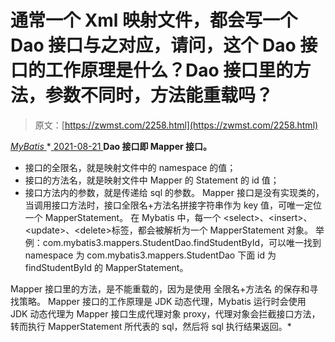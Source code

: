 <!--yml
category: 未分类
date: 0001-01-01 00:00:00
-->

# 通常一个 Xml 映射文件，都会写一个 Dao 接口与之对应，请问，这个 Dao 接口的工作原理是什么？Dao 接口里的方法，参数不同时，方法能重载吗？

> 原文：[https://zwmst.com/2258.html](https://zwmst.com/2258.html)

   [ *MyBatis* ](https://zwmst.com/mybatis)*[ <time datetime="2021-08-21T11:57:38+08:00"> 2021-08-21 </time> ](https://zwmst.com/2258.html)  **Dao 接口即 Mapper 接口。**

*   接口的全限名，就是映射文件中的 namespace 的值；
*   接口的方法名，就是映射文件中 Mapper 的 Statement 的 id 值；
*   接口方法内的参数，就是传递给 sql 的参数。
    Mapper 接口是没有实现类的，当调用接口方法时，接口全限名+方法名拼接字符串作为 key 值，可唯一定位一个 MapperStatement。
    在 Mybatis 中，每一个 $<$select$>$、$<$insert$>$、$<$update$>$、$<$delete$>$标签，都会被解析为一个 MapperStatement 对象。
    举例：com.mybatis3.mappers.StudentDao.findStudentById，可以唯一找到 namespace 为 com.mybatis3.mappers.StudentDao 下面 id 为 findStudentById 的 MapperStatement。

Mapper 接口里的方法，是不能重载的，因为是使用 全限名+方法名 的保存和寻找策略。
Mapper 接口的工作原理是 JDK 动态代理，Mybatis 运行时会使用 JDK 动态代理为 Mapper 接口生成代理对象 proxy，代理对象会拦截接口方法，转而执行 MapperStatement 所代表的 sql，然后将 sql 执行结果返回。*